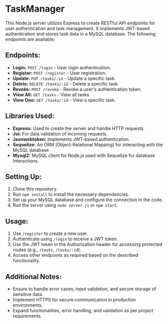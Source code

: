 # TaskManager

This Node.js server utilizes Express to create RESTful API endpoints for user authentication and task management. It implements JWT-based authentication and stores task data in a MySQL database. The following endpoints are available:

## Endpoints:

- **Login:** `POST /login` - User login authentication.
- **Register:** `POST /register` - User registration.
- **Update:** `PUT /tasks/:id` - Update a specific task.
- **Delete:** `DELETE /tasks/:id` - Delete a specific task.
- **Revoke:** `POST /revoke` - Revoke a user's authentication token.
- **View All:** `GET /tasks` - View all tasks.
- **View One:** `GET /tasks/:id` - View a specific task.

## Libraries Used:

- **Express:** Used to create the server and handle HTTP requests.
- **Joi:** For data validation of incoming requests.
- **Jsonwebtoken:** Implements JWT-based authentication.
- **Sequelize:** An ORM (Object-Relational Mapping) for interacting with the MySQL database.
- **Mysql2:** MySQL client for Node.js used with Sequelize for database interactions.

## Setting Up:

1. Clone this repository.
2. Run `npm install` to install the necessary dependencies.
3. Set up your MySQL database and configure the connection in the code.
4. Run the server using `node server.js` or `npm start`.

## Usage:

1. Use `/register` to create a new user.
2. Authenticate using `/login` to receive a JWT token.
3. Use the JWT token in the Authorization header for accessing protected routes (e.g., `/tasks`, `/tasks/:id`).
4. Access other endpoints as required based on the described functionality.

## Additional Notes:

- Ensure to handle error cases, input validation, and secure storage of sensitive data.
- Implement HTTPS for secure communication in production environments.
- Expand functionalities, error handling, and validation as per project requirements.
